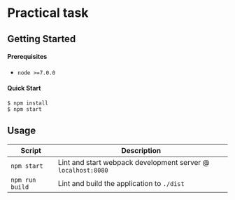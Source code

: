 # Practical task

Getting Started
---------------

#### Prerequisites
- `node >=7.0.0`

#### Quick Start
```shell
$ npm install
$ npm start
```


Usage
-----

|Script|Description|
|---|---|
|`npm start`|Lint and start webpack development server @ `localhost:8080`|
|`npm run build`|Lint and build the application to `./dist`|